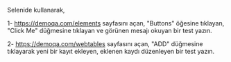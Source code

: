 Selenide kullanarak,

1- https://demoqa.com/elements sayfasını açan, "Buttons" öğesine tıklayan, "Click Me" düğmesine
tıklayan ve görünen mesajı okuyan bir test yazın.

2- https://demoqa.com/webtables sayfasını açan, "ADD" düğmesine tıklayarak yeni bir kayıt ekleyen,
eklenen kaydı düzenleyen bir test yazın.
